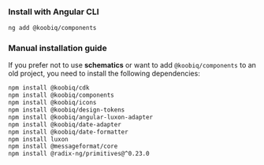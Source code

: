 ### Install with Angular CLI

```bash
ng add @koobiq/components
```

### Manual installation guide

If you prefer not to use **schematics** or want to add `@koobiq/components` to an old project,
you need to install the following dependencies:

```bash
npm install @koobiq/cdk
npm install @koobiq/components
npm install @koobiq/icons
npm install @koobiq/design-tokens
npm install @koobiq/angular-luxon-adapter
npm install @koobiq/date-adapter
npm install @koobiq/date-formatter
npm install luxon
npm install @messageformat/core
npm install @radix-ng/primitives@^0.23.0
```
